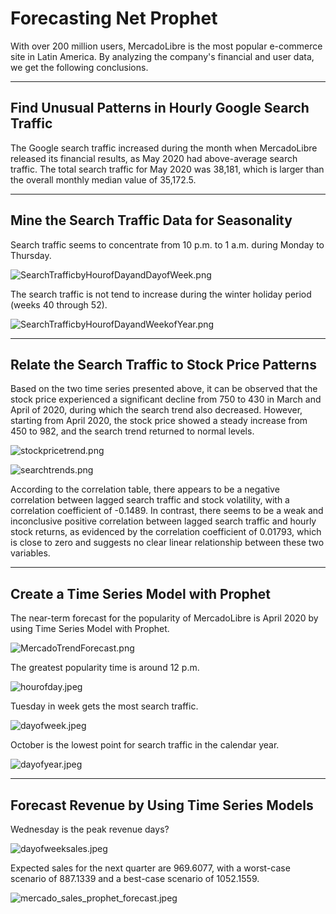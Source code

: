 # Forecasting Net Prophet
With over 200 million users, MercadoLibre is the most popular e-commerce site in Latin America. By analyzing the company's financial and user data, we get the following conclusions.

--------------------------------------------------------------------------
## Find Unusual Patterns in Hourly Google Search Traffic

The Google search traffic increased during the month when MercadoLibre released its financial results, as May 2020 had above-average search traffic. The total search traffic for May 2020 was 38,181, which is larger than the overall monthly median value of 35,172.5.

---------------------------------------------------------------------------
## Mine the Search Traffic Data for Seasonality

Search traffic seems to concentrate from 10 p.m. to 1 a.m. during Monday to Thursday.

![SearchTrafficbyHourofDayandDayofWeek.png](Images/SearchTrafficbyHourofDayandDayofWeek.png)

The search traffic is not tend to increase during the winter holiday period (weeks 40 through 52).

![SearchTrafficbyHourofDayandWeekofYear.png](Images/SearchTrafficbyHourofDayandWeekofYear.png)

---------------------------------------------------------------------------
## Relate the Search Traffic to Stock Price Patterns

Based on the two time series presented above, it can be observed that the stock price experienced a significant decline from 750 to 430 in March and April of 2020, during which the search trend also decreased. However, starting from April 2020, the stock price showed a steady increase from 450 to 982, and the search trend returned to normal levels.

![stockpricetrend.png](Images/stockpricetrend.png)

![searchtrends.png](Images/searchtrends.png)

According to the correlation table, there appears to be a negative correlation between lagged search traffic and stock volatility, with a correlation coefficient of -0.1489. In contrast, there seems to be a weak and inconclusive positive correlation between lagged search traffic and hourly stock returns, as evidenced by the correlation coefficient of 0.01793, which is close to zero and suggests no clear linear relationship between these two variables.

---------------------------------------------------------------------------
## Create a Time Series Model with Prophet

The near-term forecast for the popularity of MercadoLibre is April 2020 by using Time Series Model with Prophet.

![MercadoTrendForecast.png](Images/MercadoTrendForecast.png)

The greatest popularity time is around 12 p.m.

![hourofday.jpeg](Images/hourofday.jpeg)

Tuesday in week gets the most search traffic.

![dayofweek.jpeg](Images/dayofweek.jpeg)

October is the lowest point for search traffic in the calendar year.

![dayofyear.jpeg](Images/dayofyear.jpeg)

---------------------------------------------------------------------------
## Forecast Revenue by Using Time Series Models

Wednesday is the peak revenue days?

![dayofweeksales.jpeg](Images/dayofweeksales.jpeg)


Expected sales for the next quarter are 969.6077, with a worst-case scenario of 887.1339 and a best-case scenario of 1052.1559.

![mercado_sales_prophet_forecast.jpeg](Images/mercado_sales_prophet_forecast.jpeg)


